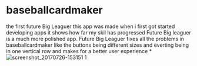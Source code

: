 # baseballcardmaker
the first future Big Leaguer
this app was made when i first got started developing apps it shows how far my skil has progressed Future Big leaguer is a much more polished app. Future Big Leaguer fixes all the problems in baseballcardmaker like the buttons being different sizes and everting being in one vertical row and makes for a better user experience 
*![screenshot_20170726-153151 1](https://user-images.githubusercontent.com/22920539/28640362-79c6990c-7219-11e7-8558-b0b19868278e.png)
